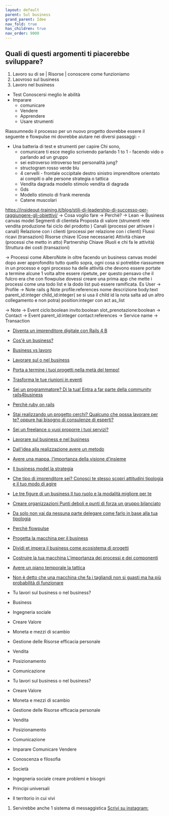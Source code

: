 ```yaml
---
layout: default
parent: Sul business
grand_parent: Idee
nav_fold: true
has_children: true
nav_order: 9000
---
```


## Quali di questi argomenti ti piacerebbe sviluppare?

1. Lavoro su di se | Risorse | conoscere come funzioniamo
2. Laovroso sul business 
3. Lavoro nel business


- Test Conoscersi meglio le abilità 
- Imparare 
  - comunicare
  - Vendere 
  - Apprendere
  - Usare strumenti


Riassumnedo il processo per un nuovo progetto dovrebbe essere il seguente e flowpulse mi dovrebbe aiutare nei diversi passaggi: -

- Una batteria di test e strumenti per capire Chi sono,
  - comunicare ti esce meglio scrivendo parlando 1 to 1 - facendo vido o parlando ad un gruppo 
  - sei estroverso introverso test personalità jung? 
  - structogram  rosso verde blu  
  - 4 cervelli - frontale occipitale destro sinistro imprenditore orientato ai compiti o alle persone strategia o tattica
  - Vendita dagrada modello stimolo vendita di dagrada
  - Gds
  - Modello stimolo di frank merenda 
  - Catene muscolari

https://insideout-training.it/blog/stili-di-leadership-di-successo-per-raggiungere-gli-obiettivi/
-> Cosa voglio fare
-> Perchè?
-> Lean 
-> Business canvas model
    Segmenti di clientela
    Proposta di valore (strumenti rete vendita produzione fai ciclo del prodotto )
    Canali (processi per attivare i canali)
    Relazione con i clienti (processi per relazione con i clienti)
    Flussi ricavi (transazioni)
    Risorse chiave (Cose necessarie)
    Attività chiave (processi che metto in atto)
    Partnership Chiave (Ruoli e chi fa le attività)  
    Struttura dei costi (transazioni)

-> Processi come AlberoNote
in oltre facendo un business canvas model dopo aver approfondito tutto quello sopra, ogni cosa si potrebbe riassumere in un processo e ogni processo ha delle attività che devono essere portate a termine alcune 1 volta altre essere ripetute, per questo pensavo che il fulcro era che con flowpulse dovessi creare una prima app che mette i processi come una todo list e la dodo list può essere ramificata. Es User -> Profile -> Note rails g Note profile:references nome descrizione body:text parent_id:integer child_id:integer( se si usa il child id la nota salta ad un altro collegamento e non potra) position:integer con act as_list


-> Note -> Event ciclo:boolean invito:boolean slot_prenotazione:boolean
-> Contact -> Event parent_id:integer contact:references 
-> Service name
-> Transaction 




- [Diventa un imprenditore digitale con Rails 4 B]() 
- [Cos'è un business?](https://rails4b.com/formazione/business/cosa_è_un_business/) 
- [Business vs lavoro]()
- [Lavorare sul o nel business]()
- [Porta a termine i tuoi progetti nella metà del tempo!]()
- [Trasforma le tue riunioni in eventi]()
- [Sei un programmatore? Di la tua! Entra a far parte della community rails4business]() 
- [Perchè ruby on rails]()
- [Stai realizzando un progetto cerchi? Qualcuno che possa lavorare per te? oppure hai bisogno di consulenze di esperti?]()
- [Sei un freelance o vuoi proporre i tuoi servizi?]()
- [Lavorare sul business e nel business]()
- [Dall'idea alla realizzazione avere un metodo]()
- [Avere una mappa, l'importanza della visione d'insieme]()
- [Il business model la strategia]()
- [Che tipo di imprenditore sei? Conosci te stesso scopri attitudini tipologia e il tuo modo di agire]()
- [Le tre figure di un business Il tuo ruolo e la modalità migliore per te]()
- [Creare organizzazioni Punti deboli e punti di forza un gruppo bilanciato ]()
- [Da solo non vai da nessuna parte delegare come farlo in base alla tua tipologia]()
- [Perchè flowpulse]()
- [Progetta la macchina per il business]()
- [Dividi et impera il business come ecosistema di progetti]()
- [Costruire la tua macchina L'importanza dei processi e dei componenti]()
- [Avere un piano temporale la tattica]()
- [Non è detto che una macchina che fa i tagliandi non si guasti ma ha più probabilità di funzionare]()









- Tu lavori sul business o nel business?
- Business
- Ingegneria sociale
- Creare Valore
- Moneta e mezzi di scambio
- Gestione delle Risorse efficacia personale
- Vendita
- Posizionamento 
- Comunicazione

- Tu lavori sul business o nel business?
- Creare Valore
- Moneta e mezzi di scambio
- Gestione delle Risorse efficacia personale
- Vendita
- Posizionamento 
- Comunicazione

- Imparare Comunicare Vendere
- Conoscenza e filosofia
- Società
- Ingegneria sociale creare problemi e bisogni
- Principi universali
- Il territorio in cui vivi
1. Servirebbe anche 1 sistema di messaggistica
[Scrivi su instagram:](www.instagram.com/rails4b)


